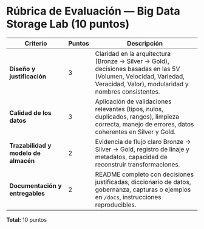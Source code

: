 # Rúbrica de Evaluación — Big Data Storage Lab (10 puntos)

| Criterio                               | Puntos | Descripción |
|----------------------------------------|--------|-------------|
| **Diseño y justificación**             | 3      | Claridad en la arquitectura (Bronze → Silver → Gold), decisiones basadas en las 5V (Volumen, Velocidad, Variedad, Veracidad, Valor), modularidad y nombres consistentes. |
| **Calidad de los datos**                | 3      | Aplicación de validaciones relevantes (tipos, nulos, duplicados, rangos), limpieza correcta, manejo de errores, datos coherentes en Silver y Gold. |
| **Trazabilidad y modelo de almacén**    | 2      | Evidencia de flujo claro Bronze → Silver → Gold, registro de linaje y metadatos, capacidad de reconstruir transformaciones. |
| **Documentación y entregables**         | 2      | README completo con decisiones justificadas, diccionario de datos, gobernanza, capturas o ejemplos en `/docs`, instrucciones reproducibles. |

**Total:** 10 puntos
